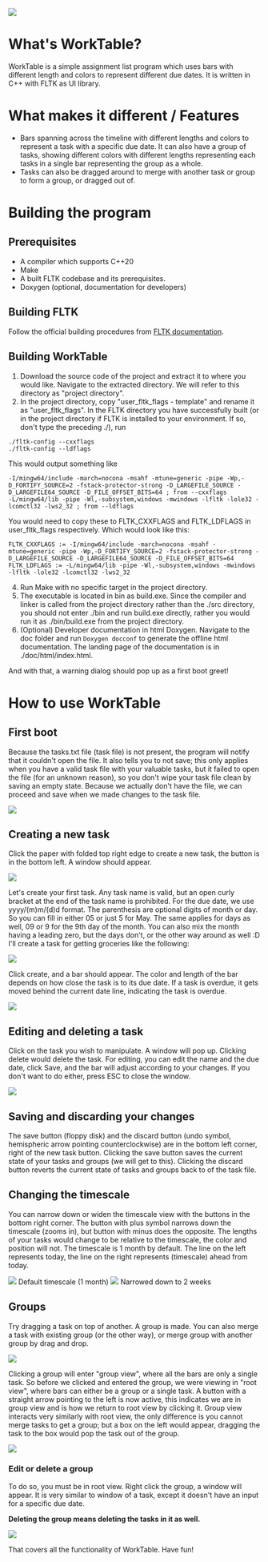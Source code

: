 ![](https://github.com/FriedHamCheese/WorkTable/blob/main/doc/readme.png)
# What's WorkTable?
WorkTable is a simple assignment list program which uses bars with different length and colors to represent different due dates. It is written in C++ with FLTK as UI library.


# What makes it different / Features
- Bars spanning across the timeline with different lengths and colors to represent a task with a specific due date. It can also have a group of tasks, showing different colors with different lengths representing each tasks in a single bar representing the group as a whole.
- Tasks can also be dragged around to merge with another task or group to form a group, or dragged out of.


# Building the program
## Prerequisites
+ A compiler which supports C++20
+ Make
+ A built FLTK codebase and its prerequisites.
+ Doxygen (optional, documentation for developers)

## Building FLTK
Follow the official building procedures from [FLTK documentation](https://www.fltk.org/doc-1.3/intro.html).

## Building WorkTable
1. Download the source code of the project and extract it to where you would like. Navigate to the extracted directory. We will refer to this directory as "project directory".
2. In the project directory, copy "user_fltk_flags - template" and rename it as "user_fltk_flags".
  In the FLTK directory you have successfully built (or in the project directory if FLTK is installed to your environment. If so, don't type the preceding ./), run
```
./fltk-config --cxxflags
./fltk-config --ldflags
```
  This would output something like  
```
-I/mingw64/include -march=nocona -msahf -mtune=generic -pipe -Wp,-D_FORTIFY_SOURCE=2 -fstack-protector-strong -D_LARGEFILE_SOURCE -D_LARGEFILE64_SOURCE -D_FILE_OFFSET_BITS=64 ; from --cxxflags
-L/mingw64/lib -pipe -Wl,-subsystem,windows -mwindows -lfltk -lole32 -lcomctl32 -lws2_32 ; from --ldflags
```
  You would need to copy these to FLTK_CXXFLAGS and FLTK_LDFLAGS in user_fltk_flags respectively. Which would look like this:
```
FLTK_CXXFLAGS := -I/mingw64/include -march=nocona -msahf -mtune=generic -pipe -Wp,-D_FORTIFY_SOURCE=2 -fstack-protector-strong -D_LARGEFILE_SOURCE -D_LARGEFILE64_SOURCE -D_FILE_OFFSET_BITS=64
FLTK_LDFLAGS := -L/mingw64/lib -pipe -Wl,-subsystem,windows -mwindows -lfltk -lole32 -lcomctl32 -lws2_32
```
4. Run Make with no specific target in the project directory.
5. The executable is located in bin as build.exe. Since the compiler and linker is called from the project directory rather than the ./src directory, you should not enter ./bin and run build.exe directly, rather you would run it as ./bin/build.exe from the project directory.
6. (Optional) Developer documentation in html Doxygen.
   Navigate to the doc folder and run `Doxygen docconf` to generate the offline html documentation.
   The landing page of the documentation is in ./doc/html/index.html.

And with that, a warning dialog should pop up as a first boot greet!


# How to use WorkTable
## First boot
Because the tasks.txt file (task file) is not present, the program will notify that it couldn't open the file. It also tells you to not save; this only applies when you have a valid task file with your valuable tasks, but it failed to open the file (for an unknown reason), so you don't wipe your task file clean by saving an empty state. Because we actually don't have the file, we can proceed and save when we made changes to the task file.

![](https://github.com/FriedHamCheese/WorkTable/blob/main/doc/pages/how_to_use/blank_tasks.PNG)

## Creating a new task
Click the paper with folded top right edge to create a new task, the button is in the bottom left. A window should appear.

![](https://github.com/FriedHamCheese/WorkTable/blob/main/doc/pages/how_to_use/empty_taskpropwin.PNG)

Let's create your first task. Any task name is valid, but an open curly bracket at the end of the task name is prohibited. For the due date, we use yyyy/(m)m/(d)d format. The parenthesis are optional digits of month or day. So you can fill in either 05 or just 5 for May. The same applies for days as well, 09 or 9 for the 9th day of the month. You can also mix the month having a leading zero, but the days don't, or the other way around as well :D
I'll create a task for getting groceries like the following:

![](https://github.com/FriedHamCheese/WorkTable/blob/main/doc/pages/how_to_use/taskpropwin_groceries.PNG)

Click create, and a bar should appear. The color and length of the bar depends on how close the task is to its due date. If a task is overdue, it gets moved behind the current date line, indicating the task is overdue.

![](https://github.com/FriedHamCheese/WorkTable/blob/main/doc/pages/how_to_use/first_task.PNG)

## Editing and deleting a task
Click on the task you wish to manipulate. A window will pop up. Clicking delete would delete the task. For editing, you can edit the name and the due date, click Save, and the bar will adjust according to your changes. If you don't want to do either, press ESC to close the window.

![](https://github.com/FriedHamCheese/WorkTable/blob/main/doc/pages/how_to_use/edit_delete_taskpropwin.PNG)

## Saving and discarding your changes
The save button (floppy disk) and the discard button (undo symbol, hemispheric arrow pointing counterclockwise) are in the bottom left corner, right of the new task button.
Clicking the save button saves the current state of your tasks and groups (we will get to this). Clicking the discard button reverts the current state of tasks and groups back to of the task file.

## Changing the timescale
You can narrow down or widen the timescale view with the buttons in the bottom right corner. The button with plus symbol narrows down the timescale (zooms in), but button with minus does the opposite. The lengths of your tasks would change to be relative to the timescale, the color and position will not. The timescale is 1 month by default.
The line on the left represents today, the line on the right represents (timescale) ahead from today.

![](https://github.com/FriedHamCheese/WorkTable/blob/main/doc/pages/how_to_use/timescale_widest.PNG)
Default timescale (1 month)
![](https://github.com/FriedHamCheese/WorkTable/blob/main/doc/pages/how_to_use/timescale_less_wide.PNG)
Narrowed down to 2 weeks

## Groups
Try dragging a task on top of another. A group is made. You can also merge a task with existing group (or the other way), or merge group with another group by drag and drop. 

![](https://github.com/FriedHamCheese/WorkTable/blob/main/doc/pages/how_to_use/new_group.PNG)

Clicking a group will enter "group view", where all the bars are only a single task. So before we clicked and entered the group, we were viewing in "root view", where bars can either be a group or a single task. A button with a straight arrow pointing to the left is now active, this indicates we are in group view and is how we return to root view by clicking it. 
Group view interacts very similarly with root view, the only difference is you cannot merge tasks to get a group; but a box on the left would appear, dragging the task to the box would pop the task out of the group.

![](https://github.com/FriedHamCheese/WorkTable/blob/main/doc/pages/how_to_use/dragging_in_groupview.png)

### Edit or delete a group
To do so, you must be in root view. Right click the group, a window will appear. It is very similar to window of a task, except it doesn't have an input for a specific due date.

**Deleting the group means deleting the tasks in it as well.**

![](https://github.com/FriedHamCheese/WorkTable/blob/main/doc/pages/how_to_use/taskgroupwin.PNG)

That covers all the functionality of WorkTable. Have fun!
